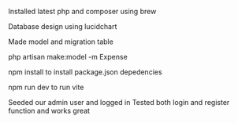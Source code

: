 Installed latest php and composer using brew

Database design using lucidchart

Made model and migration table

php artisan make:model -m Expense

npm install to install package.json depedencies

npm run dev to run vite

Seeded our admin user and logged in
Tested both login and register function and works great
